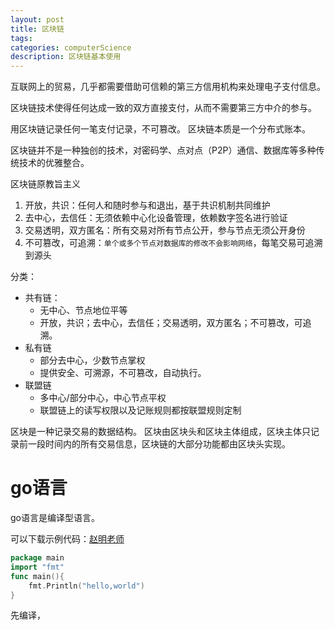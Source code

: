```yaml
---
layout: post
title: 区块链
tags:
categories: computerScience
description: 区块链基本使用
---
```

互联网上的贸易，几乎都需要借助可信赖的第三方信用机构来处理电子支付信息。

区块链技术使得任何达成一致的双方直接支付，从而不需要第三方中介的参与。

用区块链记录任何一笔支付记录，不可篡改。
区块链本质是一个分布式账本。

区块链并不是一种独创的技术，对密码学、点对点（P2P）通信、数据库等多种传统技术的优雅整合。

区块链原教旨主义
1. 开放，共识：任何人和随时参与和退出，基于共识机制共同维护
2. 去中心，去信任：无须依赖中心化设备管理，依赖数字签名进行验证
3. 交易透明，双方匿名：所有交易对所有节点公开，参与节点无须公开身份
4. 不可篡改，可追溯：`单个或多个节点对数据库的修改不会影响网络`，每笔交易可追溯到源头

分类：
* 共有链：
    * 无中心、节点地位平等
    * 开放，共识；去中心，去信任；交易透明，双方匿名；不可篡改，可追溯。
* 私有链
    * 部分去中心，少数节点掌权
    * 提供安全、可溯源，不可篡改，自动执行。
* 联盟链
    * 多中心/部分中心，中心节点平权
    * 联盟链上的读写权限以及记账规则都按联盟规则定制


区块是一种记录交易的数据结构。
区块由区块头和区块主体组成，区块主体只记录前一段时间内的所有交易信息，区块链的大部分功能都由区块头实现。

# go语言

go语言是编译型语言。

可以下载示例代码：[赵明老师](`gitee.com/thubcc`)

```go
package main
import "fmt"
func main(){
    fmt.Println("hello,world")
}
```

先编译，
